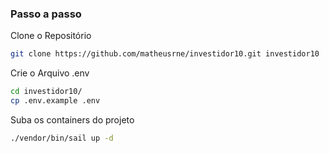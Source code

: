 ### Passo a passo
Clone o Repositório
```sh
git clone https://github.com/matheusrne/investidor10.git investidor10
```

Crie o Arquivo .env
```sh
cd investidor10/
cp .env.example .env
```

Suba os containers do projeto
```sh
./vendor/bin/sail up -d
```